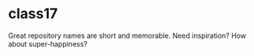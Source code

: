 # class17
Great repository names are short and memorable. Need inspiration? How about super-happiness?
